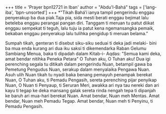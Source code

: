 +++
title = 'Prayer bpn12721 in Iban'
author = "Abdu'l-Bahá"
tags = ['lang-iba', 'bpn-unsorted']
+++
*"Tikah Bahá’í ianya tampil pengerindu enggau penyerakup ba dua piak.Taja pia, sida mesti berati enggau bejimat lalu beteleba enggau perangai pangan diri. Tanggam ti meruan tu patut diikat enggau sempekat ti teguh, lalu tuju ia patut kena ngemansangka pemaik, bekaban enggau penyerakup lalu tulihka pengidup ti meruan belama.”

 
 

Sumpah tikah, genteran ti disebut siku-siku seduai ti deka jadi melaki- bini ba mua enda kurang ari dua iku saksi ti dikemendarka Raban Gelumu Sambiang Menua, baka ti dipadah dalam Kitab-i- Aqdas:
"Semua kami deka, amat bendar nitihka Peneka Petara"
 O Tuhan aku, O Tuhan aku! Dua igi perenching segala tu ditikah dalam pengerindu Nuan, betampil gawa ba Pemetung Pengudus Nuan, serakup dalam menyalaika Pengawa Nuan. Asuh ulih Nuan tikah tu nyadi baka benang pemayuh penampak berekat Nuan, O Tuhan aku, ti Pemadu Pengasih, sereta perenching pijar penyikap Nuan, O Nuan ti Penyaup, ti Seruran Meri, awakka ari nya tau nereki dan ari kayu ti tegap ke deka mansang galak sereta rinda nengah tepa ti dipanjah ke baruh ari mua-hari berekat Nuan.
Amat bendar, Nuan meh Mentas. Amat bendar, Nuan meh Pemadu Tegap. Amat bendar, Nuan meh ti Penyinu, ti Pemadu Pengasih.
